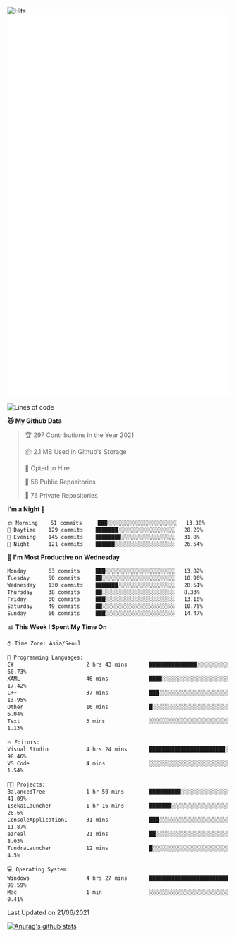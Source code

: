 ![Hits](https://hits.seeyoufarm.com/api/count/incr/badge.svg?url=https%3A%2F%2Fgithub.com%2Fkokose1234&count_bg=%2379C83D&title_bg=%23555555&icon=apple.svg&icon_color=%23E7E7E7&title=hits&edge_flat=false)
<br/>
![Metrics](https://github.com/kokose1234/kokose1234/blob/main/github-metrics.svg)

<!--START_SECTION:waka-->
![Lines of code](https://img.shields.io/badge/From%20Hello%20World%20I%27ve%20Written-13.2%20million%20lines%20of%20code-blue)

**🐱 My Github Data** 

> 🏆 297 Contributions in the Year 2021
 > 
> 📦 2.1 MB Used in Github's Storage 
 > 
> 💼 Opted to Hire
 > 
> 📜 58 Public Repositories 
 > 
> 🔑 76 Private Repositories  
 > 
**I'm a Night 🦉** 

```text
🌞 Morning    61 commits     ███░░░░░░░░░░░░░░░░░░░░░░   13.38% 
🌆 Daytime    129 commits    ███████░░░░░░░░░░░░░░░░░░   28.29% 
🌃 Evening    145 commits    ████████░░░░░░░░░░░░░░░░░   31.8% 
🌙 Night      121 commits    ██████░░░░░░░░░░░░░░░░░░░   26.54%

```
📅 **I'm Most Productive on Wednesday** 

```text
Monday       63 commits     ███░░░░░░░░░░░░░░░░░░░░░░   13.82% 
Tuesday      50 commits     ██░░░░░░░░░░░░░░░░░░░░░░░   10.96% 
Wednesday    130 commits    ███████░░░░░░░░░░░░░░░░░░   28.51% 
Thursday     38 commits     ██░░░░░░░░░░░░░░░░░░░░░░░   8.33% 
Friday       60 commits     ███░░░░░░░░░░░░░░░░░░░░░░   13.16% 
Saturday     49 commits     ██░░░░░░░░░░░░░░░░░░░░░░░   10.75% 
Sunday       66 commits     ███░░░░░░░░░░░░░░░░░░░░░░   14.47%

```


📊 **This Week I Spent My Time On** 

```text
⌚︎ Time Zone: Asia/Seoul

💬 Programming Languages: 
C#                       2 hrs 43 mins       ███████████████░░░░░░░░░░   60.73% 
XAML                     46 mins             ████░░░░░░░░░░░░░░░░░░░░░   17.42% 
C++                      37 mins             ███░░░░░░░░░░░░░░░░░░░░░░   13.95% 
Other                    16 mins             █░░░░░░░░░░░░░░░░░░░░░░░░   6.04% 
Text                     3 mins              ░░░░░░░░░░░░░░░░░░░░░░░░░   1.13%

🔥 Editors: 
Visual Studio            4 hrs 24 mins       ████████████████████████░   98.46% 
VS Code                  4 mins              ░░░░░░░░░░░░░░░░░░░░░░░░░   1.54%

🐱‍💻 Projects: 
BalancedTree             1 hr 50 mins        ██████████░░░░░░░░░░░░░░░   41.09% 
IsekaiLauncher           1 hr 16 mins        ███████░░░░░░░░░░░░░░░░░░   28.6% 
ConsoleApplication1      31 mins             ███░░░░░░░░░░░░░░░░░░░░░░   11.87% 
ezreal                   21 mins             ██░░░░░░░░░░░░░░░░░░░░░░░   8.03% 
TundraLauncher           12 mins             █░░░░░░░░░░░░░░░░░░░░░░░░   4.5%

💻 Operating System: 
Windows                  4 hrs 27 mins       █████████████████████████   99.59% 
Mac                      1 min               ░░░░░░░░░░░░░░░░░░░░░░░░░   0.41%

```


 Last Updated on 21/06/2021
<!--END_SECTION:waka-->

[![Anurag's github stats](https://github-readme-stats.vercel.app/api?username=kokose1234&theme=dracula)](https://github.com/anuraghazra/github-readme-stats)



	
